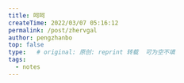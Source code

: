 ```yaml
---
title: 呵呵
createTime: 2022/03/07 05:16:12
permalink: /post/zhervgal
author: pengzhanbo
top: false
type:   # original: 原创: reprint 转载  可为空不填
tags: 
  - notes
---
```

